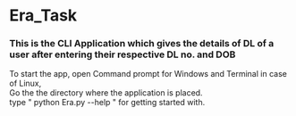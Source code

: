 # Era_Task
### This is the CLI Application which gives the details of DL of a user after entering their respective DL no. and DOB

To start the app, open Command prompt for Windows and Terminal in case of Linux, <br/>
Go the the directory where the application is placed. <br/>
type " python Era.py --help " for getting started with.
